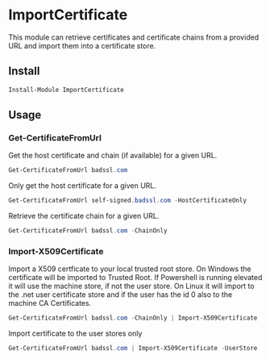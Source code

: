 # ImportCertificate

This module can retrieve certificates and certificate chains from a provided URL and import them into a certificate store.

## Install

```powershell
Install-Module ImportCertificate
```

## Usage

### Get-CertificateFromUrl

Get the host certificate and chain (if available) for a given URL.

```powershell
Get-CertificateFromUrl badssl.com 
```

Only get the host certificate for a given URL.

```powershell
Get-CertificateFromUrl self-signed.badssl.com -HostCertificateOnly
```
Retrieve the certificate chain for a given URL.

```powershell
Get-CertificateFromUrl badssl.com -ChainOnly
```

### Import-X509Certificate

Import a X509 certficate to your local trusted root store.
On Windows the certificate will be imported to Trusted Root. If Powershell is running elevated it will use the machine store, if not the user store. 
On Linux it will import to the .net user certificate store and if the user has the id 0 also to the machine CA Certificates.

```powershell
Get-CertificateFromUrl badssl.com -ChainOnly | Import-X509Certificate
```

Import certificate to the user stores only

```powershell
Get-CertificateFromUrl badssl.com | Import-X509Certificate -UserStore
```